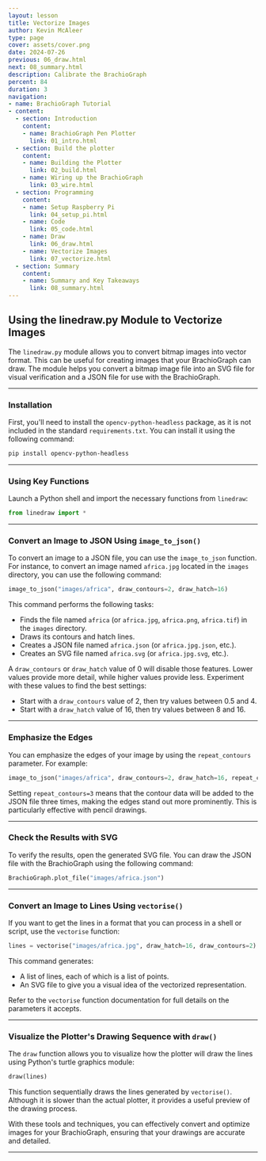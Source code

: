 ```yaml
---
layout: lesson
title: Vectorize Images
author: Kevin McAleer
type: page
cover: assets/cover.png
date: 2024-07-26
previous: 06_draw.html
next: 08_summary.html
description: Calibrate the BrachioGraph
percent: 84
duration: 3
navigation:
- name: BrachioGraph Tutorial
- content:
  - section: Introduction
    content:
    - name: BrachioGraph Pen Plotter
      link: 01_intro.html
  - section: Build the plotter
    content:
    - name: Building the Plotter
      link: 02_build.html
    - name: Wiring up the BrachioGraph
      link: 03_wire.html
  - section: Programming
    content:
    - name: Setup Raspberry Pi
      link: 04_setup_pi.html
    - name: Code
      link: 05_code.html
    - name: Draw
      link: 06_draw.html
    - name: Vectorize Images
      link: 07_vectorize.html
  - section: Summary
    content:
    - name: Summary and Key Takeaways
      link: 08_summary.html
---
```



## Using the linedraw.py Module to Vectorize Images

The `linedraw.py` module allows you to convert bitmap images into vector format. This can be useful for creating images that your BrachioGraph can draw. The module helps you convert a bitmap image file into an SVG file for visual verification and a JSON file for use with the BrachioGraph.

---

### Installation

First, you'll need to install the `opencv-python-headless` package, as it is not included in the standard `requirements.txt`. You can install it using the following command:

```bash
pip install opencv-python-headless
```

---

### Using Key Functions

Launch a Python shell and import the necessary functions from `linedraw`:

```python
from linedraw import *
```

---

### Convert an Image to JSON Using `image_to_json()`

To convert an image to a JSON file, you can use the `image_to_json` function. For instance, to convert an image named `africa.jpg` located in the `images` directory, you can use the following command:

```python
image_to_json("images/africa", draw_contours=2, draw_hatch=16)
```

This command performs the following tasks:

- Finds the file named `africa` (or `africa.jpg`, `africa.png`, `africa.tif`) in the `images` directory.
- Draws its contours and hatch lines.
- Creates a JSON file named `africa.json` (or `africa.jpg.json`, etc.).
- Creates an SVG file named `africa.svg` (or `africa.jpg.svg`, etc.).

A `draw_contours` or `draw_hatch` value of 0 will disable those features. Lower values provide more detail, while higher values provide less. Experiment with these values to find the best settings:

- Start with a `draw_contours` value of 2, then try values between 0.5 and 4.
- Start with a `draw_hatch` value of 16, then try values between 8 and 16.

---

### Emphasize the Edges

You can emphasize the edges of your image by using the `repeat_contours` parameter. For example:

```python
image_to_json("images/africa", draw_contours=2, draw_hatch=16, repeat_contours=3)
```

Setting `repeat_contours=3` means that the contour data will be added to the JSON file three times, making the edges stand out more prominently. This is particularly effective with pencil drawings.

---

### Check the Results with SVG

To verify the results, open the generated SVG file. You can draw the JSON file with the BrachioGraph using the following command:

```python
BrachioGraph.plot_file("images/africa.json")
```

---

### Convert an Image to Lines Using `vectorise()`

If you want to get the lines in a format that you can process in a shell or script, use the `vectorise` function:

```python
lines = vectorise("images/africa.jpg", draw_hatch=16, draw_contours=2)
```

This command generates:

- A list of lines, each of which is a list of points.
- An SVG file to give you a visual idea of the vectorized representation.

Refer to the `vectorise` function documentation for full details on the parameters it accepts.

---

### Visualize the Plotter's Drawing Sequence with `draw()`

The `draw` function allows you to visualize how the plotter will draw the lines using Python's turtle graphics module:

```python
draw(lines)
```

This function sequentially draws the lines generated by `vectorise()`. Although it is slower than the actual plotter, it provides a useful preview of the drawing process.

With these tools and techniques, you can effectively convert and optimize images for your BrachioGraph, ensuring that your drawings are accurate and detailed.

---
